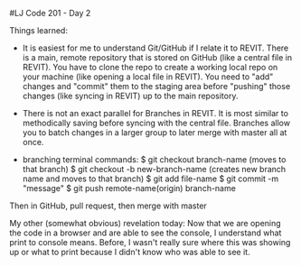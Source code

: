 #LJ Code 201 - Day 2

Things learned:
- It is easiest for me to understand Git/GitHub if I relate it to REVIT. There is a main, remote repository that is stored on GitHub (like a central file in REVIT). You have to clone the repo to create a working local repo on your machine (like opening a local file in REVIT). You need to "add" changes and "commit" them to the staging area before "pushing" those changes (like syncing in REVIT) up to the main repository.
- There is not an exact parallel for Branches in REVIT. It is most similar to methodically saving before syncing with the central file. Branches allow you to batch changes in a larger group to later merge with master all at once.

- branching terminal commands:
$ git checkout branch-name (moves to that branch)
$ git checkout -b new-branch-name (creates new branch name and moves to that branch)
$ git add file-name
$ git commit -m "message"
$ git push remote-name(origin) branch-name

Then in GitHub, pull request, then merge with master

My other (somewhat obvious) revelation today:
Now that we are opening the code in a browser and are able to see the console, I understand what print to console means. Before, I wasn't really sure where this was showing up or what to print because I didn't know who was able to see it.
